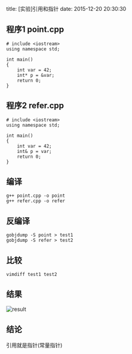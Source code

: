 title: [实验]引用和指针
date: 2015-12-20 20:30:30

## 程序1 point.cpp

    # include <iostream>
    using namespace std;

    int main()
    {
        int var = 42;
        int* p = &var;
        return 0;
    }


## 程序2 refer.cpp

    # include <iostream>
    using namespace std;

    int main()
    {
        int var = 42;
        int& p = var;
        return 0;
    }

## 编译

    g++ point.cpp -o point
    g++ refer.cpp -o refer

## 反编译

    gobjdump -S point > test1
    gobjdump -S refer > test2

## 比较

    vimdiff test1 test2

## 结果
![result](http://7xj431.com1.z0.glb.clouddn.com/prpng)

## 结论

引用就是指针(常量指针)
